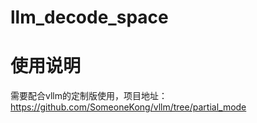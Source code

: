 # llm_decode_space

# 使用说明

需要配合vllm的定制版使用，项目地址：
https://github.com/SomeoneKong/vllm/tree/partial_mode

